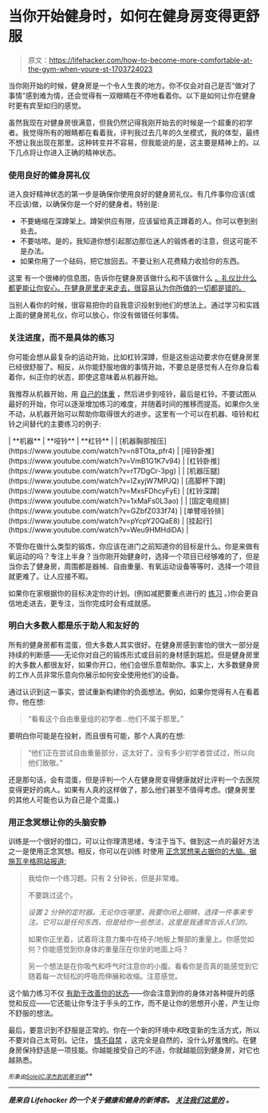 # 当你开始健身时，如何在健身房变得更舒服

> 原文：<https://lifehacker.com/how-to-become-more-comfortable-at-the-gym-when-youre-st-1703724023>

当你刚开始的时候，健身房是一个令人生畏的地方。你不仅会对自己是否“做对了事情”感到难为情，还会觉得有一双眼睛在不停地看着你。以下是如何让你在健身时更有宾至如归的感觉。



虽然我现在对健身房很满意，但我仍然记得我刚开始去的时候是一个超重的初学者。我觉得所有的眼睛都在看着我，评判我过去几年的久坐模式，我的体型，最终不想让我出现在那里。这种转变并不容易，但我能说的是，这主要是精神上的。以下几点将让你进入正确的精神状态。

### 使用良好的健身房礼仪

进入良好精神状态的第一步是确保你使用良好的健身房礼仪。有几件事你应该(或不应该)做，以确保你是一个好的健身者。特别是:

*   不要蜷缩在深蹲架上。蹲架供应有限，应该留给真正蹲着的人。你可以卷到别处去。
*   不要咕哝。是的，我知道你想引起那边那位迷人的锻炼者的注意，但这可能不是办法。
*   如果你用了一个砝码，把它放回去。不要让别人花费精力收拾你的东西。

这里 有一个很棒的信息图，告诉你在健身房该做什么和不该做什么 [。礼仪比什么都更能让你安心。在健身房里走来走去，很容易认为你所做的一切都是错的。](http://lifehacker.com/this-graphic-is-everything-you-need-to-know-about-gym-e-1584088380)

当别人看你的时候，很容易把你的自我意识投射到他们的想法上。通过学习和实践上面的健身房礼仪，你可以放心，你没有做错任何事情。

### **关注进度，而不是具体的练习**

你可能会想从最复杂的运动开始，比如杠铃深蹲，但是这些运动要求你在健身房里已经很舒服了。相反，从你能舒服地做的事情开始，不要总是感觉有人在你身后看着你，纠正你的状态，即使这意味着从机器开始。

我推荐从机器开始，用 [自己的体重](http://vitals.lifehacker.com/are-bodyweight-exercises-effective-1684200011) ，然后进步到哑铃，最后是杠铃。不要试图从最好的开始，你可以逐渐增加练习的难度，并随着时间的推移而提高。如果你久坐不动，从机器开始可以帮助你取得很大的进步。这里有一个可以在机器、哑铃和杠铃之间替代的主要练习的例子:

<colgroup><col width="*"><col width="*"><col width="*"></colgroup>
| **机器** | **哑铃** | **杠铃** |
| [机器胸部按压](https://www.youtube.com/watch?v=n8TOta_pfr4) | [哑铃卧推](https://www.youtube.com/watch?v=VmB1G1K7v94) | [杠铃卧推](https://www.youtube.com/watch?v=rT7DgCr-3pg) |
| [机器压腿](https://www.youtube.com/watch?v=IZxyjW7MPJQ) | [高脚杯下蹲](https://www.youtube.com/watch?v=MxsFDhcyFyE) | [杠铃深蹲](https://www.youtube.com/watch?v=1xMaFs0L3ao) |
| [固定电缆排](https://www.youtube.com/watch?v=GZbfZ033f74) | [单臂哑铃排](https://www.youtube.com/watch?v=pYcpY20QaE8) | [挂起行](https://www.youtube.com/watch?v=Weu9HMHdiDA) |

不管你在做什么类型的锻炼，你应该在进门之前知道你的目标是什么。你是来做有氧运动的吗？专注上半身？当你刚开始健身时，选择一个项目已经够难的了，但是当你去了健身房，周围都是器械、自由重量、有氧运动设备等等时，选择一个项目就更难了。让人应接不暇。

如果你在家根据你的目标决定你的计划。(例如减肥要重点进行的 [练习](http://vitals.lifehacker.com/exercise-vs-diet-which-is-more-important-for-weight-l-1677532039) 。)你会更自信地走进去，更专注，当你完成时会有成就感。

### **明白大多数人都是乐于助人和友好的**

所有的健身房都有混蛋，但大多数人其实很好。在健身房感到害怕的很大一部分是持续的判断感——无论你对自己的锻炼形式或目前的身材感到尴尬。但是健身房里的大多数人都很友好，如果你开口，他们会很乐意帮助你。事实上，大多数健身房的工作人员非常乐意向你展示如何安全使用他们的设备。

通过认识到这一事实，尝试重新构建你的负面想法。例如，如果你觉得有人在看着你，他在想:

> “看看这个自由重量组的初学者...他们不属于那里。”

要明白你可能是在投射，而且很有可能，那个人真的在想:

> “他们正在尝试自由重量部分，这太好了。没有多少初学者尝试过，所以向他们致敬。”

还是那句话，会有混蛋，但是评判一个人在健身房变得健康就好比评判一个去医院变得更好的病人。如果有人真的这样做了，那么他们甚至不值得考虑。(健身房里的其他人可能也认为自己是个混蛋。)

### **用正念冥想让你的头脑安静**

训练是一个很好的借口，可以让你理清思绪，专注于当下。做到这一点的最好方法之一是使用正念冥想。相反，你可以在训练 时使用 [正念冥想来占据你的大脑。据施瓦辛格网站报道:](http://www.schwarzenegger.com/fitness/post/taking-your-training-further-how-mindfulness-and-visualization-can-get-you)

> 我给你一个练习题。只有 2 分钟长，但是非常难。
> 
> 不要跳过这个。
> 
> *设置 2 分钟的定时器。无论你在哪里，我要你闭上眼睛，选择一件事来专注。它可以是任何东西，但是给你一些想法，这里是我通常告诉人们的。*
> 
> 如果你正坐着，试着将注意力集中在椅子/地板上臀部的重量上。你感觉如何？你能感觉到你身体的重量压在你坐的地面上吗？
> 
> 另一个想法是在你吸气和呼气时注意你的小腹。看看你是否真的能感觉到它随着每一次轻松的呼吸而伸展和收缩。注意感觉。

这个脑力练习不仅 [有助于改善你的状态](http://vitals.lifehacker.com/all-about-lifting-form-what-to-worry-about-and-what-n-1692058974)——你会注意到你的身体对各种提升的感觉和反应——它还能让你专注于手头的工作，而不是让你的思想开小差，产生让你不舒服的想法。

最后，要意识到不舒服是正常的。你在一个新的环境中*和*改变新的生活方式，所以不要对自己太苛刻。记住， [情不自禁](http://vitals.lifehacker.com/decouple-your-feelings-from-your-actions-for-fitness-su-1687543731) ，这完全是自然的，没什么好羞愧的。在健身房保持舒适是一项技能。你越能接受自己的不适，你就越能回到健身房，对它也越熟悉。

<small>*形象由*</small>[<small>*SoleilC*</small>](http://www.shutterstock.com/pic-149145959/stock-vector-people-exercising-for-health-and-fitness.html?src=cH14ga-9yFVgQ8elAgrnKA-1-15)<small></small>*[<small>*淳杰到*</small>](https://www.flickr.com/photos/combust/)<small></small>*[<small>*凯蒂华纳*</small>](https://www.flickr.com/photos/sundazed/)<small></small>**

* * *

***[](http://vitals.lifehacker.com/)**是来自 Lifehacker 的一个关于健康和健身的新博客。* [*关注我们这里的*](https://twitter.com/VitalsLH) *。*****